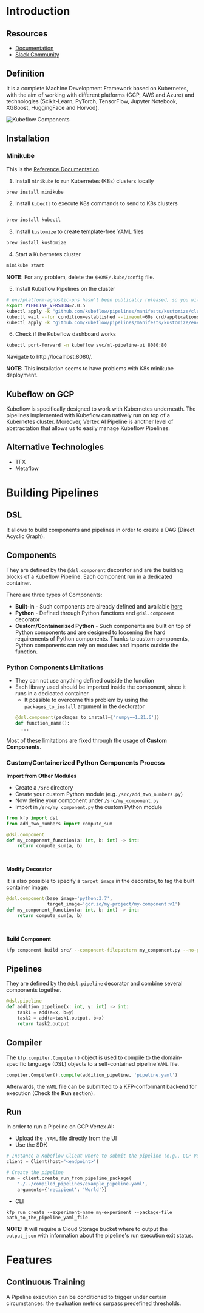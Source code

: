 # Introduction
## Resources
- [Documentation](https://www.kubeflow.org/docs/)
- [Slack Community](https://www.kubeflow.org/docs/about/community/)

## Definition
It is a complete Machine Development Framework based on Kubernetes, with the aim of working with different platforms (GCP, AWS and Azure) and technologies (Scikit-Learn, PyTorch, TensorFlow, Jupyter Notebook, XGBoost, HuggingFace and Horvod).

![Kubeflow Components](./../images/kubeflow_image_1.svg)

## Installation
### Minikube
This is the [Reference Documentation](https://dagshub.com/blog/how-to-install-kubeflow-locally/).

1. Install `minikube` to run Kubernetes (K8s) clusters locally
```bash
brew install minikube
```
2. Install `kubectl` to execute K8s commands to send to K8s clusters
```bash

brew install kubectl
```

3. Install `kustomize` to create template-free YAML files
```bash
brew install kustomize
```

4. Start a Kubernetes cluster
```bash
minikube start
```
**NOTE:** For any problem, delete the `$HOME/.kube/config` file.

5. Install Kubeflow Pipelines on the cluster
```bash
# env/platform-agnostic-pns hasn't been publically released, so you will install it from master
export PIPELINE_VERSION=2.0.5
kubectl apply -k "github.com/kubeflow/pipelines/manifests/kustomize/cluster-scoped-resources?ref=$PIPELINE_VERSION"
kubectl wait --for condition=established --timeout=60s crd/applications.app.k8s.io
kubectl apply -k "github.com/kubeflow/pipelines/manifests/kustomize/env/platform-agnostic-pns?ref=$PIPELINE_VERSION"
```
6. Check if the Kubeflow dashboard works
```bash
kubectl port-forward -n kubeflow svc/ml-pipeline-ui 8080:80
```

Navigate to http://localhost:8080/.

**NOTE:** This installation seems to have problems with K8s minikube deployment.
  
## Kubeflow on GCP
Kubeflow is specifically designed to work with Kubernetes underneath. The pipelines implemented with Kubeflow can natively run on top of a Kubernetes cluster. Moreover, Vertex AI Pipeline is another level of abstractation that allows us to easily manage Kubeflow Pipelines.

## Alternative Technologies
- TFX
- Metaflow

# Building Pipelines
## DSL
It allows to build components and pipelines in order to create a DAG (Direct Acyclic Graph).

## Components
They are defined by the `@dsl.component` decorator and are the building blocks of a Kubeflow Pipeline. Each component run in a dedicated container.

There are three types of Components:
- **Built-in** - Such components are already defined and available [here](https://github.com/kubeflow/pipelines/tree/master/components)
- **Python** - Defined through Python functions and `@dsl.component` decorator
- **Custom/Containerized Python** - Such components are built on top of Python components and are designed to loosening the hard requirements of
Python components. Thanks to custom components, Python components can rely on modules and imports outside the function.

### Python Components Limitations
- They can not use anything defined outside the function
- Each library used should be imported inside the component, since it runs in a dedicated container
  - It possible to overcome this problem by using the `packages_to_install` argument in the dectorator
  ```python
  @dsl.component(packages_to_install=['numpy==1.21.6'])
  def function_name():
    ...
  ```
  
Most of these limitations are fixed through the usage of **Custom Components**.
  
### Custom/Containerized Python Components Process

**Import from Other Modules**

- Create a `/src` directory
- Create your custom Python module (e.g. `/src/add_two_numbers.py`)
- Now define your component under `/src/my_component.py`
- Import in `/src/my_component.py` the custom Python module
```python
from kfp import dsl
from add_two_numbers import compute_sum

@dsl.component
def my_component_function(a: int, b: int) -> int:
    return compute_sum(a, b)
```

<br>

**Modify Decorator**

It is also possible to specify a `target_image` in the decorator, to tag the built container image:
```python
@dsl.component(base_image='python:3.7',
               target_image='gcr.io/my-project/my-component:v1')
def my_component_function(a: int, b: int) -> int:
    return compute_sum(a, b)
```

<br>

**Build Component**

```bash
kfp component build src/ --component-filepattern my_component.py --no-push-image
```


## Pipelines
They are defined by the `@dsl.pipeline` decorator and combine several components together.

```python
@dsl.pipeline
def addition_pipeline(x: int, y: int) -> int:
    task1 = add(a=x, b=y)
    task2 = add(a=task1.output, b=x)
    return task2.output
```

## Compiler
The `kfp.compiler.Compiler()` object is used to compile to the domain-specific language (DSL) 
objects to a self-contained pipeline `YAML` file.

```python
compiler.Compiler().compile(addition_pipeline, 'pipeline.yaml')
```

Afterwards, the `YAML` file can be submitted to a KFP-conformant backend for execution (Check the **Run** section).

## Run
In order to run a Pipeline on GCP Vertex AI:
- Upload the `.YAML` file directly from the UI
- Use the SDK
```python
# Instance a Kubeflow Client where to submit the pipeline (e.g., GCP Vertex AI)
client = Client(host='<endpoint>')

# Create the pipeline
run = client.create_run_from_pipeline_package(
    './../compiled_pipelines/example_pipeline.yaml',
    arguments={'recipient': 'World'})
```
- CLI
```commandline
kfp run create --experiment-name my-experiment --package-file path_to_the_pipeline_yaml_file
```

**NOTE:** It will require a Cloud Storage bucket where to output the `output_json` with information about the pipeline's run execution exit status.

# Features
## Continuous Training
A Pipeline execution can be conditioned to trigger under certain circumstances: the evaluation metrics surpass predefined thresholds.